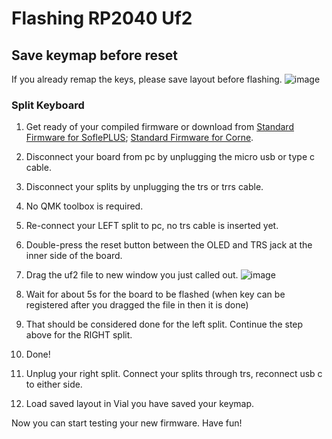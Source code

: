 # Flashing RP2040 Uf2

## Save keymap before reset
If you already remap the keys, please save layout before flashing. 
![image](https://github.com/superxc3/xcmkb/assets/79617315/29c79087-a6ec-444a-b77b-39ec0b25a0e7)

### Split Keyboard
1. Get ready of your compiled firmware or download from [Standard Firmware for SoflePLUS](https://drive.google.com/drive/u/0/folders/1vNPOlv2NhzNlO9qoJ0fS3oOtKQtKS7rQ); [Standard Firmware for Corne](https://drive.google.com/drive/u/0/folders/1-6yim1sLNgdcoQgKbDtAbBsG6yMPpH2_).
2. Disconnect your board from pc by unplugging the micro usb or type c cable. 
3. Disconnect your splits by unplugging the trs or trrs cable. 
4. No QMK toolbox is required.
6. Re-connect your LEFT split to pc, no trs cable is inserted yet.
7. Double-press the reset button between the OLED and TRS jack at the inner side of the board.
   
8. Drag the uf2 file to new window you just called out.
![image](https://github.com/superxc3/xcmkb/assets/79617315/b64efa1e-6ed9-47e8-b252-9e590b9865eb)

10. Wait for about 5s for the board to be flashed (when key can be registered after you dragged the file in then it is done)
11. That should be considered done for the left split. Continue the step above for the RIGHT split.
12. Done!
13. Unplug your right split. Connect your splits through trs, reconnect usb c to either side.
14. Load saved layout in Vial you have saved your keymap.

Now you can start testing your new firmware. Have fun!
